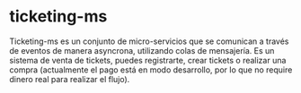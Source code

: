 # ticketing-ms

Ticketing-ms es un conjunto de micro-servicios que se comunican a través de eventos de manera asyncrona, utilizando colas de mensajería.
Es un sistema de venta de tickets, puedes registrarte, crear tickets o realizar una compra (actualmente el pago está en modo desarrollo, por lo que no require dinero real para realizar el flujo).
